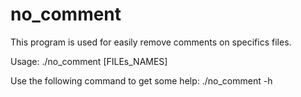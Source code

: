 # no_comment
This program is used for easily remove comments on specifics files.

Usage: ./no_comment [FILEs_NAMES]

Use the following command to get some help: ./no_comment -h
